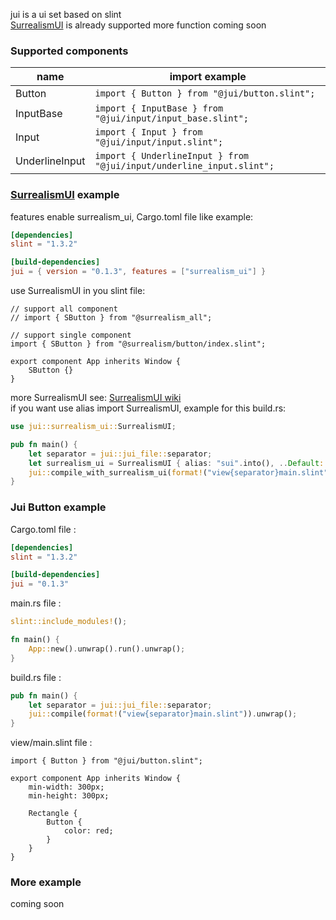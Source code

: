jui is a ui set based on slint  
[SurrealismUI](https://github.com/Surrealism-All/SurrealismUI) is already supported
more function coming soon

### Supported components

| name           | import example                                                           |
|----------------|--------------------------------------------------------------------------|
| Button         | ```import { Button } from "@jui/button.slint";```                        |
| InputBase      | ```import { InputBase } from "@jui/input/input_base.slint";```           |
| Input          | ```import { Input } from "@jui/input/input.slint";```                    |
| UnderlineInput | ```import { UnderlineInput } from "@jui/input/underline_input.slint";``` |

### [SurrealismUI](https://github.com/Surrealism-All/SurrealismUI) example

features enable surrealism_ui, Cargo.toml file like example:

```toml
[dependencies]
slint = "1.3.2"

[build-dependencies]
jui = { version = "0.1.3", features = ["surrealism_ui"] }
```

use SurrealismUI in you slint file:

```slint
// support all component
// import { SButton } from "@surrealism_all";

// support single component
import { SButton } from "@surrealism/button/index.slint";

export component App inherits Window {
    SButton {}
}
```

more SurrealismUI see: [SurrealismUI wiki](https://github.com/Surrealism-All/SurrealismUI/wiki)  
if you want use alias import SurrealismUI, example for this build.rs:

```rust
use jui::surrealism_ui::SurrealismUI;

pub fn main() {
    let separator = jui::jui_file::separator;
    let surrealism_ui = SurrealismUI { alias: "sui".into(), ..Default::default() };
    jui::compile_with_surrealism_ui(format!("view{separator}main.slint"), surrealism_ui).unwrap();
}
```

### Jui Button example

Cargo.toml file :

```toml
[dependencies]
slint = "1.3.2"

[build-dependencies]
jui = "0.1.3"
```

main.rs file :

```rust
slint::include_modules!();

fn main() {
    App::new().unwrap().run().unwrap();
}
```

build.rs file :

```rust
pub fn main() {
    let separator = jui::jui_file::separator;
    jui::compile(format!("view{separator}main.slint")).unwrap();
}
```

view/main.slint file :

```slint
import { Button } from "@jui/button.slint";

export component App inherits Window {
    min-width: 300px;
    min-height: 300px;
    
    Rectangle {
        Button {
            color: red;
        }
    }
}
```

### More example

coming soon
